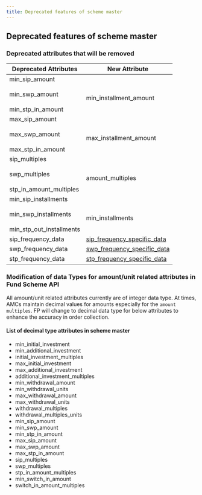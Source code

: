 ```yaml
---
title: Deprecated features of scheme master
---
```

## Deprecated features of scheme master

### Deprecated attributes that will be removed

| Deprecated Attributes |New Attribute |
|--|--|
|min_sip_amount <br><br>min_swp_amount<br><br>min_stp_in_amount|<br> min_installment_amount|
|max_sip_amount<br><br>max_swp_amount<br><br>max_stp_in_amount|<br>max_installment_amount|
|sip_multiples<br><br>swp_multiples<br><br>stp_in_amount_multiples|<br>amount_multiples|
|min_sip_installments<br><br>min_swp_installments<br><br>min_stp_out_installments|<br>min_installments|
|sip_frequency_data | [sip_frequency_specific_data](#frequency-specific-data)|
|swp_frequency_data|[swp_frequency_specific_data](#frequency-specific-data)|
|stp_frequency_data|[stp_frequency_specific_data](#frequency-specific-data)|

### Modification of data Types for amount/unit related attributes in Fund Scheme API

All amount/unit related attributes currently are of integer data type. At times, AMCs maintain decimal values for amounts especially for the `amount multiples`. FP will change to decimal data type for below attributes to enhance the accuracy in order collection. 

#### List of decimal type attributes in scheme master

* min_initial_investment
* min_additional_investment
* initial_investment_multiples
* max_initial_investment
* max_additional_investment
* additional_investment_multiples
* min_withdrawal_amount
* min_withdrawal_units
* max_withdrawal_amount
* max_withdrawal_units
* withdrawal_multiples
* withdrawal_multiples_units
* min_sip_amount
* min_swp_amount
* min_stp_in_amount
* max_sip_amount
* max_swp_amount
* max_stp_in_amount
* sip_multiples
* swp_multiples
* stp_in_amount_multiples
* min_switch_in_amount
* switch_in_amount_multiples

